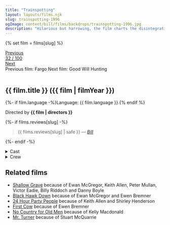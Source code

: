 ```yaml
---
title: "Trainspotting"
layout: layouts/films.njk
slug: trainspotting-1996
ogImage: content/bill/films/backdrops/trainspotting-1996.jpg
description: "Hilarious but harrowing, the film charts the disintegration of the friendship between Renton, Spud, Sick Boy, Tommy and Begbie as they proceed seemingly towards a psychotic, drug-fuelled self-destruction."
---
```


{% set film = films[slug] %}

<nav class="films">
  <div class="prev">
    <a href="../fargo-1996"><i class="fa-solid fa-chevron-left fa-xs"></i> Previous</a>
  </div>
  <div>
    <a class="simple" href="../">32 / 100</a>
  </div>
  <div class="next">
    <a href="../good-will-hunting-1997">Next <i class="fa-solid fa-chevron-right fa-xs"></i></a>
  </div>
  <div class="hint">
    <span class="prev-hint">
      <span class="sr-only">Previous film:</span>
      Fargo
    </span>
    <span class="next-hint">
      <span class="sr-only">Next film:</span>
      Good Will Hunting
    </span>
  </div>
</nav>

<article class="film slug-trainspotting-1996">
  <div class="backdrop-and-poster">
    <img class="poster" src="../films/posters/{{ slug }}.jpg" alt="">
    <img class="backdrop" src="../films/backdrops/{{ slug }}.jpg" alt="">
  </div>

  <h1>{{ film.title }} ({{ film | filmYear }})</h1>

  <p>
    {%- if film.language -%}Language: {{ film.language }}.{% endif %}
    
  </p>

  <p class="director">
    Directed by <strong>{{ film | directors }}</strong>
  </p>

  {%- if films.reviews[slug] -%}
    <blockquote> 
      {{ films.reviews[slug] | safe }} <em>—&nbsp;<a href="/bill">Bill</a></em>
    </blockquote> 
  {%- endif -%}

  <section class="film-detail">
    <div>
      <details>
        <summary>
          <i class="fa-solid fa-masks-theater"></i>
          Cast
        </summary>
        <ul>
          {%- for cast in film.credits.cast -%}
            <li>
              {{ cast.name }} as <em>{{ cast.character }}</em>
            </li>
          {%- endfor -%}
        </ul>
      </details>
      <details>
        <summary>
          <i class="fa-solid fa-clapperboard"></i>
          Crew
        </summary>
        <ul>
          {%- for crew in film.credits.crew -%}
            <li>
              {{ crew.name }} &mdash; <em>{{ crew.job }}</em>
            </li>
          {%- endfor -%}
        </ul>
      </details>
    </div>
  </section>

  <section class="related-films">
  <h2>Related films</h2>
  <ul>
    <li><a href="../shallow-grave-1994">Shallow Grave</a> because of Ewan McGregor, Keith Allen, Peter Mullan, Victor Eadie, Billy Riddoch and Danny Boyle</li>
<li><a href="../black-hawk-down-2001">Black Hawk Down</a> because of Ewan McGregor and Ewen Bremner</li>
<li><a href="../24-hour-party-people-2002">24 Hour Party People</a> because of Keith Allen and Shirley Henderson</li>
<li><a href="../first-cow-2020">First Cow</a> because of Ewen Bremner</li>
<li><a href="../no-country-for-old-men-2007">No Country for Old Men</a> because of Kelly Macdonald</li>
<li><a href="../mr-turner-2014">Mr. Turner</a> because of Stuart McQuarrie</li>
  </ul>
</section>

</article>
